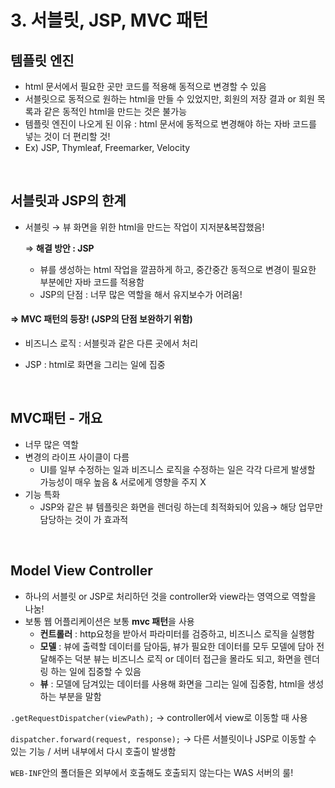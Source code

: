 # 3. 서블릿, JSP, MVC 패턴


## 템플릿 엔진

- html 문서에서 필요한 곳만 코드를 적용해 동적으로 변경할 수 있음
- 서블릿으로 동적으로 원하는 html을 만들 수 있었지만, 회원의 저장 결과 or 회원 목록과 같은 동적인 html을 만드는 것은 불가능
- 템플릿 엔진이 나오게 된 이유 : html 문서에 동적으로 변경해야 하는 자바 코드를 넣는 것이 더 편리할 것!
- Ex) JSP, Thymleaf, Freemarker, Velocity
  
<br>

## 서블릿과 JSP의 한계
- 서블릿 → 뷰 화면을 위한 html을 만드는 작업이 지저분&복잡했음!

    ⇒ <strong>해결 방안 : JSP </strong>
    - 뷰를 생성하는 html 작업을 깔끔하게 하고, 중간중간 동적으로 변경이 필요한 부분에만 자바 코드를 적용함
    - JSP의 단점 : 너무 많은 역할을 해서 유지보수가 어려움!
#### ⇒ MVC 패턴의 등장! **(JSP의 단점 보완하기 위함)**
- 비즈니스 로직 : 서블릿과 같은 다른 곳에서 처리
- JSP : html로 화면을 그리는 일에 집중

  <br>

## MVC패턴 - 개요
- 너무 많은 역할
- 변경의 라이프 사이클이 다름
    - UI를 일부 수정하는 일과 비즈니스 로직을 수정하는 일은 각각 다르게 발생할 가능성이 매우 높음 & 서로에게 영향을 주지 X
- 기능 특화
    - JSP와 같은 뷰 템플릿은 화면을 렌더링 하는데 최적화되어 있음→ 해당 업무만 담당하는 것이 가 효과적
     
<br>

## Model View Controller

- 하나의 서블릿 or JSP로 처리하던 것을 controller와 view라는 영역으로 역할을 나눔!
- 보통 웹 어플리케이션은 보통 **mvc 패턴**을 사용
    - **컨트롤러** : http요청을 받아서 파라미터를 검증하고, 비즈니스 로직을 실행함
    - **모델** : 뷰에 출력할 데이터를 담아둠, 뷰가 필요한 데이터를 모두 모델에 담아 전달해주는 덕분 뷰는 비즈니스 로직 or 데이터 접근을 몰라도 되고, 화면을 렌더링 하는 일에 집중할 수 있음
    - **뷰** : 모델에 담겨있는 데이터를 사용해 화면을 그리는 일에 집중함, html을 생성하는 부분을 말함

`.getRequestDispatcher(viewPath);` → controller에서 view로 이동할 때 사용

`dispatcher.forward(request, response);` → 다른 서블릿이나 JSP로 이동할 수 있는 기능 / 서버 내부에서 다시 호출이 발생함

`WEB-INF`안의 폴더들은 외부에서 호출해도 호출되지 않는다는 WAS 서버의 룰!
